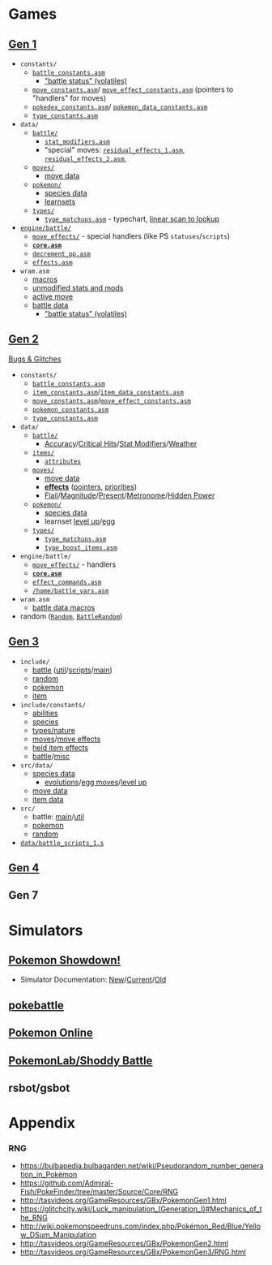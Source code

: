 # Games

## [Gen 1](https://github.com/pret/pokered)

- `constants/`
	- [`battle_constants.asm`](https://github.com/pret/pokered/blob/master/constants/battle_constants.asm)
		- ["battle status" (volatiles)](https://github.com/pret/pokered/blob/master/constants/battle_constants.asm#L73-L100)
	- [`move_constants.asm`](https://github.com/pret/pokered/blob/master/constants/move_constants.asm)/ [`move_effect_constants.asm`](https://github.com/pret/pokered/blob/master/constants/move_effect_constants.asm) (pointers to "handlers" for moves)
	- [`pokedex_constants.asm`](https://github.com/pret/pokered/blob/master/constants/pokedex_constants.asm)/ [`pokemon_data_constants.asm`](https://github.com/pret/pokered/blob/master/constants/pokemon_data_constants.asm)
	- [`type_constants.asm`](https://github.com/pret/pokered/blob/master/constants/type_constants.asm)
- `data/`
	- [`battle/`](https://github.com/pret/pokered/tree/master/data/battle)
		- [`stat_modifiers.asm`](https://github.com/pret/pokered/blob/master/data/battle/stat_modifiers.asm)
		- "special" moves:  [`residual_effects_1.asm`](https://github.com/pret/pokered/blob/master/data/battle/residual_effects_1.asm), [`residual_effects_2.asm`](https://github.com/pret/pokered/blob/master/data/battle/residual_effects_2.asm),
	- [`moves/`](https://github.com/pret/pokered/tree/master/data/moves)
		- [move data](https://github.com/pret/pokered/blob/master/data/moves/moves.asm)
	- [`pokemon/`](https://github.com/pret/pokered/tree/master/data/pokemon)
		- [species data](https://github.com/pret/pokered/tree/master/data/pokemon/base_stats)
		- [learnsets](https://github.com/pret/pokered/blob/master/data/pokemon/evos_moves.asm)
	- [`types/`](https://github.com/pret/pokered/tree/master/data/types)
		- [`type_matchups.asm`](https://github.com/pret/pokered/blob/master/data/types/type_matchups.asm) - typechart, [linear scan to lookup](https://github.com/pret/pokered/blob/master/engine/battle/core.asm#L5230-L5289)
- [`engine/battle/`](https://github.com/pret/pokered/blob/master/engine/battle)
	- [`move_effects/`](https://github.com/pret/pokered/tree/master/engine/battle/move_effects) - special handlers (like PS `statuses`/`scripts`)
	- [**`core.asm`**](https://github.com/pret/pokered/blob/master/engine/battle/core.asm)
	- [`decrement_pp.asm`](https://github.com/pret/pokered/blob/master/engine/battle/decrement_pp.asm)
	- [`effects.asm`](https://github.com/pret/pokered/blob/master/engine/battle/effects.asm)
- `wram.asm`
	- [macros](https://github.com/pret/pokered/blob/master/macros/wram.asm)
	- [unmodified stats and mods](https://github.com/pret/pokered/blob/master/wram.asm#L525)
	- [active move](https://github.com/pret/pokered/blob/master/wram.asm#L1156)
	- [battle data](https://github.com/pret/pokered/blob/master/wram.asm#L1232)
		- ["battle status" (volatiles)](https://github.com/pret/pokered/blob/master/wram.asm#L1261-L1284)

## [Gen 2](https://github.com/pret/pokecrystal)

[Bugs & Glitches](https://github.com/pret/pokecrystal/blob/master/docs/bugs_and_glitches.md)

- `constants/`
	- [`battle_constants.asm`](https://github.com/pret/pokecrystal/blob/master/constants/battle_constants.asm)
	- [`item_constants.asm`](https://github.com/pret/pokecrystal/blob/master/constants/item_constants.asm)/[`item_data_constants.asm`](https://github.com/pret/pokecrystal/blob/master/constants/item_data_constants.asm#L61-L135)
	- [`move_constants.asm`](https://github.com/pret/pokecrystal/blob/master/constants/move_constants.asm)/[`move_effect_constants.asm`](https://github.com/pret/pokecrystal/blob/master/constants/move_effect_constants.asm)
	- [`pokemon_constants.asm`](https://github.com/pret/pokecrystal/blob/master/constants/pokemon_constants.asm)
	- [`type_constants.asm`](https://github.com/pret/pokecrystal/blob/master/constants/type_constants.asm)
- `data/`
	- [`battle/`](https://github.com/pret/pokecrystal/tree/master/data/battle)
		- [Accuracy](https://github.com/pret/pokecrystal/blob/master/data/battle/accuracy_multipliers.asm)/[Critical Hits](https://github.com/pret/pokecrystal/blob/master/data/battle/critical_hit_chances.asm)/[Stat Modifiers](https://github.com/pret/pokecrystal/blob/master/data/battle/stat_multipliers.asm)/[Weather](https://github.com/pret/pokecrystal/blob/master/data/battle/weather_modifiers.asm)
	- [`items/`](https://github.com/pret/pokecrystal/tree/master/data/items)
		- [`attributes`](https://github.com/pret/pokecrystal/blob/master/data/items/attributes.asm)
	- [`moves/`](https://github.com/pret/pokecrystal/tree/master/data/moves)
		- [move data](https://github.com/pret/pokecrystal/blob/master/data/moves/moves.asm)
		- [**effects**](https://github.com/pret/pokecrystal/blob/master/data/moves/effects.asm) ([pointers](https://github.com/pret/pokecrystal/blob/master/data/moves/effects_pointers.asm), [priorities](https://github.com/pret/pokecrystal/blob/master/data/moves/effects_priorities.asm))
		- [Flail](https://github.com/pret/pokecrystal/blob/master/data/moves/flail_reversal_power.asm)/[Magnitude](https://github.com/pret/pokecrystal/blob/master/data/moves/magnitude_power.asm)/[Present](https://github.com/pret/pokecrystal/blob/master/data/moves/present_power.asm)/[Metronome](https://github.com/pret/pokecrystal/blob/master/data/moves/metronome_exception_moves.asm)/[Hidden Power](https://github.com/pret/pokecrystal/blob/master/engine/battle/hidden_power.asm)
	- [`pokemon/`](https://github.com/pret/pokecrystal/tree/master/data/pokemon)
		- [species data](https://github.com/pret/pokecrystal/tree/master/data/pokemon/base_stats)
		- learnset [level up](https://github.com/pret/pokecrystal/blob/master/data/pokemon/evos_attacks.asm)/[egg](https://github.com/pret/pokecrystal/blob/master/data/pokemon/egg_moves.asm)
	- [`types/`](https://github.com/pret/pokecrystal/tree/master/data/types)
		- [`type_matchups.asm`](https://github.com/pret/pokecrystal/blob/master/data/types/type_matchups.asm)
		- [`type_boost_items.asm`](https://github.com/pret/pokecrystal/blob/master/data/types/type_boost_items.asm)
- `engine/battle/`
	- [`move_effects/`](https://github.com/pret/pokecrystal/tree/master/engine/battle/move_effects) - handlers
	- [**`core.asm`**](https://github.com/pret/pokecrystal/tree/master/engine/battle/core.asm)
	- [`effect_commands.asm`](https://github.com/pret/pokecrystal/blob/master/engine/battle/effect_commands.asm)
	- [`/home/battle_vars.asm`](https://github.com/pret/pokecrystal/blob/master/home/battle_vars.asm)
- `wram.asm`
	- [battle data](https://github.com/pret/pokecrystal/blob/master/wram.asm#L352-L621),[macros](https://github.com/pret/pokecrystal/blob/master/macros/wram.asm)
- random ([`Random`](https://github.com/pret/pokecrystal/blob/master/home/random.asm), [`BattleRandom`](https://github.com/pret/pokecrystal/blob/master/engine/battle/core.asm#L6881-L6947))

## [Gen 3](https://github.com/pret/pokeemerald)

- `include/`
	- [battle](https://github.com/pret/pokeemerald/blob/master/include/battle.h) ([util](https://github.com/pret/pokeemerald/blob/master/include/battle_util.h)/[scripts](https://github.com/pret/pokeemerald/blob/master/include/battle_scripts.h)/[main](https://github.com/pret/pokeemerald/blob/master/include/battle_main.h))
	- [random](https://github.com/pret/pokeemerald/blob/master/include/random.h)
	- [pokemon](https://github.com/pret/pokeemerald/blob/master/include/pokemon.h#L160-L241)
	- [item](https://github.com/pret/pokeemerald/blob/master/include/item.h)
- `include/constants/`
	- [abilities](https://github.com/pret/pokeemerald/blob/master/include/constants/abilities.h)
	- [species](https://github.com/pret/pokeemerald/blob/master/include/constants/species.h)
	- [types/nature](https://github.com/pret/pokeemerald/blob/master/include/constants/pokemon.h)
	- [moves](https://github.com/pret/pokeemerald/blob/master/include/constants/moves.h)/[move effects](https://github.com/pret/pokeemerald/blob/master/include/constants/battle_move_effects.h)
	- [held item effects](https://github.com/pret/pokeemerald/blob/master/include/constants/hold_effects.h)
	- [battle](https://github.com/pret/pokeemerald/blob/master/include/constants/battle.h)/[misc](https://github.com/pret/pokeemerald/blob/master/include/constants/battle_script_commands.h)
- `src/data/`
	- [species data](https://github.com/pret/pokeemerald/blob/master/src/data/pokemon/base_stats.h)
		- [evolutions](https://github.com/pret/pokeemerald/blob/master/src/data/pokemon/evolution.h)/[egg moves](https://github.com/pret/pokeemerald/blob/master/src/data/pokemon/egg_moves.h)/[level up](https://github.com/pret/pokeemerald/blob/master/src/data/pokemon/level_up_learnsets.h)
	- [move data](https://github.com/pret/pokeemerald/blob/master/src/data/battle_moves.h)
	- [item data](https://github.com/pret/pokeemerald/blob/master/src/data/items.h)
- `src/`
	- battle: [main](https://github.com/pret/pokeemerald/blob/master/src/battle_main.c)/[util](https://github.com/pret/pokeemerald/blob/master/src/battle_util.c)
	- [pokemon](https://github.com/pret/pokeemerald/blob/master/src/pokemon.c)
	- [random](https://github.com/pret/pokeemerald/blob/master/src/random.c)
- [`data/battle_scripts_1.s`](https://github.com/pret/pokeemerald/blob/master/data/battle_scripts_1.s)

## [Gen 4](https://github.com/pret/pokediamond)

## Gen 7

# Simulators

## [Pokemon Showdown!](https://github.com/smogon/pokemon-showdown)

- Simulator Documentation: [New](https://gist.github.com/scheibo/c9ef943ef6e01e350940c8429c378e3b)/[Current](https://raw.githubusercontent.com/smogon/pokemon-showdown/master/simulator-doc.txt)/[Old](https://raw.githubusercontent.com/smogon/pokemon-showdown/master/old-simulator-doc.txt)

## [pokebattle](https://github.com/sarenji/pokebattle-sim)

## [Pokemon Online](https://github.com/po-devs/pokemon-online)

## [PokemonLab/Shoddy Battle](https://github.com/cathyjf/PokemonLab)

## rsbot/gsbot

# Appendix

### RNG

- https://bulbapedia.bulbagarden.net/wiki/Pseudorandom_number_generation_in_Pokémon
- https://github.com/Admiral-Fish/PokeFinder/tree/master/Source/Core/RNG
- http://tasvideos.org/GameResources/GBx/PokemonGen1.html
- https://glitchcity.wiki/Luck_manipulation_(Generation_I)#Mechanics_of_the_RNG
- http://wiki.pokemonspeedruns.com/index.php/Pokémon_Red/Blue/Yellow_DSum_Manipulation
- http://tasvideos.org/GameResources/GBx/PokemonGen2.html
- http://tasvideos.org/GameResources/GBx/PokemonGen3/RNG.html
